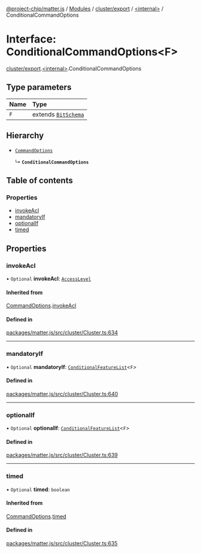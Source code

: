 [@project-chip/matter.js](../README.md) / [Modules](../modules.md) / [cluster/export](../modules/cluster_export.md) / [\<internal\>](../modules/cluster_export._internal_.md) / ConditionalCommandOptions

# Interface: ConditionalCommandOptions\<F\>

[cluster/export](../modules/cluster_export.md).[\<internal\>](../modules/cluster_export._internal_.md).ConditionalCommandOptions

## Type parameters

| Name | Type |
| :------ | :------ |
| `F` | extends [`BitSchema`](../modules/schema_export.md#bitschema) |

## Hierarchy

- [`CommandOptions`](cluster_export._internal_.CommandOptions.md)

  ↳ **`ConditionalCommandOptions`**

## Table of contents

### Properties

- [invokeAcl](cluster_export._internal_.ConditionalCommandOptions.md#invokeacl)
- [mandatoryIf](cluster_export._internal_.ConditionalCommandOptions.md#mandatoryif)
- [optionalIf](cluster_export._internal_.ConditionalCommandOptions.md#optionalif)
- [timed](cluster_export._internal_.ConditionalCommandOptions.md#timed)

## Properties

### invokeAcl

• `Optional` **invokeAcl**: [`AccessLevel`](../enums/cluster_export.AccessLevel.md)

#### Inherited from

[CommandOptions](cluster_export._internal_.CommandOptions.md).[invokeAcl](cluster_export._internal_.CommandOptions.md#invokeacl)

#### Defined in

[packages/matter.js/src/cluster/Cluster.ts:634](https://github.com/project-chip/matter.js/blob/c15b1068/packages/matter.js/src/cluster/Cluster.ts#L634)

___

### mandatoryIf

• `Optional` **mandatoryIf**: [`ConditionalFeatureList`](../modules/cluster_export.md#conditionalfeaturelist)\<`F`\>

#### Defined in

[packages/matter.js/src/cluster/Cluster.ts:640](https://github.com/project-chip/matter.js/blob/c15b1068/packages/matter.js/src/cluster/Cluster.ts#L640)

___

### optionalIf

• `Optional` **optionalIf**: [`ConditionalFeatureList`](../modules/cluster_export.md#conditionalfeaturelist)\<`F`\>

#### Defined in

[packages/matter.js/src/cluster/Cluster.ts:639](https://github.com/project-chip/matter.js/blob/c15b1068/packages/matter.js/src/cluster/Cluster.ts#L639)

___

### timed

• `Optional` **timed**: `boolean`

#### Inherited from

[CommandOptions](cluster_export._internal_.CommandOptions.md).[timed](cluster_export._internal_.CommandOptions.md#timed)

#### Defined in

[packages/matter.js/src/cluster/Cluster.ts:635](https://github.com/project-chip/matter.js/blob/c15b1068/packages/matter.js/src/cluster/Cluster.ts#L635)
